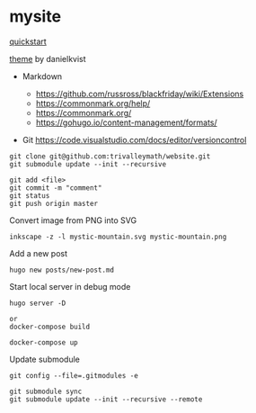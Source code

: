 # mysite

[quickstart](https://gohugo.io/getting-started/quick-start/)

[theme](https://github.com/danielkvist/hugo-terrassa-theme) by danielkvist

+ Markdown
  + https://github.com/russross/blackfriday/wiki/Extensions
  + https://commonmark.org/help/
  + https://commonmark.org/
  + https://gohugo.io/content-management/formats/

+ Git
https://code.visualstudio.com/docs/editor/versioncontrol


```
git clone git@github.com:trivalleymath/website.git
git submodule update --init --recursive

git add <file>
git commit -m "comment"
git status
git push origin master

```

Convert image from PNG into SVG

```
inkscape -z -l mystic-mountain.svg mystic-mountain.png
```

Add a new post

```
hugo new posts/new-post.md
```

Start local server in debug mode
```
hugo server -D

or
docker-compose build

docker-compose up

```

Update submodule

```
git config --file=.gitmodules -e

git submodule sync
git submodule update --init --recursive --remote
```